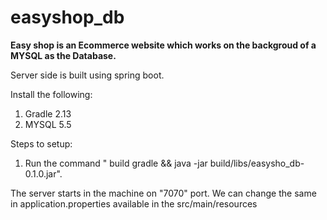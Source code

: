 # easyshop_db

<b>Easy shop is an Ecommerce website which works on the backgroud of a MYSQL as the Database.</b>

Server side is built using spring boot.

Install the following:
1. Gradle 2.13
2. MYSQL 5.5

Steps to setup:
1. Run the command " build gradle && java -jar build/libs/easysho_db-0.1.0.jar".

The server starts in the machine on "7070" port. We can change the same in application.properties available in the src/main/resources
